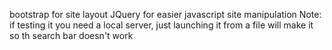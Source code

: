 bootstrap for site layout
JQuery for easier javascript site manipulation
Note: if testing it you need a local server, just launching it from a file will make it so th search bar doesn't work
